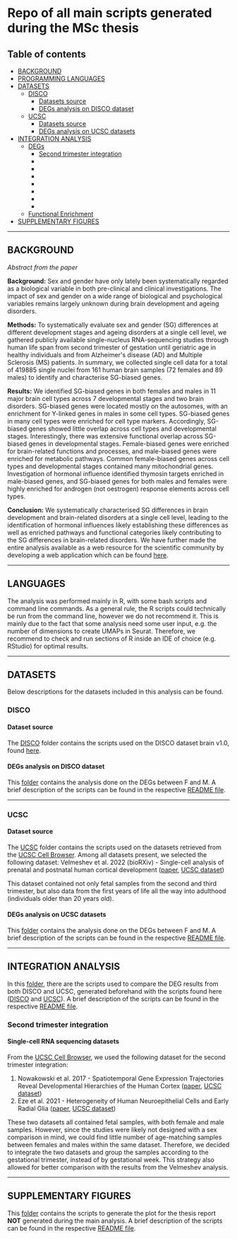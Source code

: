 # Repo of all main scripts generated during the MSc thesis

## Table of contents
* [BACKGROUND](#background)
* [PROGRAMMING LANGUAGES](#programming-languages)
* [DATASETS](#datasets)
  * [DISCO](#disco)
    * [Datasets source](#datasets-source)
    * [DEGs analysis on DISCO dataset](#degs-analysis-on-disco-dataset)
  * [UCSC](#ucsc)
    * [Datasets source](#datasets-source)
    * [DEGs analysis on UCSC datasets](#degs-analysis-on-ucsc-datasets)
* [INTEGRATION ANALYSIS](#integration-analysis) 
  * [DEGs](#degs)
    * [Second trimester integration](#second-trimester-integration)
    * []()
    * []()
    * []()
    * []()
    * []()
    * []()
    * []()
  * [Functional Enrichment](#functional-enrichment)
* [SUPPLEMENTARY FIGURES](#supplementary-figures)

----------------------------------------------------------------------------------------------------------

## BACKGROUND

*Abstract from the paper*

**Background:** Sex and gender have only lately been systematically regarded as a biological variable in both pre-clinical and clinical investigations. The impact of sex and gender on a wide range of biological and psychological variables remains largely unknown during brain development and ageing disorders.

**Methods:** To systematically evaluate sex and gender (SG) differences at different development stages and ageing disorders at a single cell level, we gathered publicly available single-nucleus RNA-sequencing studies through human life span from second trimester of gestation until geriatric age in healthy individuals and from Alzheimer's disease (AD) and Multiple Sclerosis (MS) patients. In summary, we collected single cell data for a total of 419885 single nuclei from 161 human brain samples (72 females and 89 males) to identify and characterise SG-biased genes.

**Results:** We identified SG-biased genes in both females and males in 11 major brain cell types across 7 developmental stages and two brain disorders. SG-biased genes were located mostly on the autosomes, with an enrichment for Y-linked genes in males in some cell types. SG-biased genes in many cell types were enriched for cell type markers. Accordingly, SG-biased genes showed little overlap across cell types and developmental stages. Interestingly, there was extensive functional overlap across SG-biased genes in developmental stages. Female-biased genes were enriched for brain-related functions and processes, and male-biased genes were enriched for metabolic pathways. Common female-biased genes across cell types and developmental stages contained many mitochondrial genes. Investigation of hormonal influence identified thymosin targets enriched in male-biased genes, and SG-biased genes for both males and females were highly enriched for androgen (not oestrogen) response elements across cell types.

**Conclusion:** We systematically characterised SG differences in brain development and brain-related disorders at a single cell level, leading to the identification of hormonal influences likely establishing these differences as well as enriched pathways and functional categories likely contributing to the SG differences in brain-related disorders. We have further made the entire analysis available as a web resource for the scientific community by developing a web application which can be found [here](https://www.immunesinglecell.org/atlasList).


----------------------------------------------------------------------------------------------------------

## LANGUAGES

The analysis was performed mainly in R, with some bash scripts and command line commands. As a general rule, the R scripts could technically be run from the command line, however we do not recommend it. This is mainly due to the fact that some analysis need some user input, e.g. the number of dimensions to create UMAPs in Seurat. Therefore, we recommend to check and run sections of R inside an IDE of choice (e.g. RStudio) for optimal results. 
   
----------------------------------------------------------------------------------------------------------

## DATASETS

Below descriptions for the datasets included in this analysis can be found. 

### DISCO

#### Dataset source

The [DISCO](DISCO/) folder contains the scripts used on the DISCO dataset brain v1.0, found [here](https://www.immunesinglecell.org/atlasList). 

#### DEGs analysis on DISCO dataset

This [folder](DISCO/DEGs) contains the analysis done on the DEGs between F and M. A brief description of the scripts can be found in the respective [README file](DISCO/README.md). 

----------------------------------------------------------------------------------------------------------

### UCSC

#### Dataset source

The [UCSC](UCSC/) folder contains the scripts used on the datasets retrieved from the [UCSC Cell Browser](https://cells-test.gi.ucsc.edu). Among all datasets present, we selected the following dataset: Velmeshev et al. 2022 (bioRXiv) - Single-cell analysis of prenatal and postnatal human cortical development ([paper](https://www.biorxiv.org/content/10.1101/2022.10.24.513555v1.full.pdf), [UCSC dataset](https://cells-test.gi.ucsc.edu/?ds=cortical-dev+all))

This dataset contained not only fetal samples from the second and third trimester, but also data from the first years of life all the way into adulthood (individuals older than 20 years old). 

#### DEGs analysis on UCSC datasets

This [folder](UCSC/DEGs) contains the analysis done on the DEGs between F and M. A brief description of the scripts can be found in the respective [README file](UCSC/README.md). 

----------------------------------------------------------------------------------------------------------

## INTEGRATION ANALYSIS

In this [folder](Integration/DEGs), there are the scripts used to compare the DEG results from both DISCO and UCSC, generated beforehand with the scripts found here ([DISCO](DISCO/DEGs) and [UCSC](UCSC/DEGs)). A brief description of the scripts can be found in the respective [README file](Integration/README.md). 


### Second trimester integration

#### Single-cell RNA sequencing datasets

From the [UCSC Cell Browser](https://cells-test.gi.ucsc.edu), we used the following dataset for the second trimester integration:
1. Nowakowski et al. 2017 - Spatiotemporal Gene Expression Trajectories Reveal Developmental Hierarchies of the Human Cortex ([paper](https://www.science.org/doi/epdf/10.1126/science.aap8809), [UCSC dataset](https://cells-test.gi.ucsc.edu/?ds=cortex-dev))
2. Eze et al. 2021 - Heterogeneity of Human Neuroepithelial Cells and Early Radial Glia ([paper](https://www.nature.com/articles/s41593-020-00794-1), [UCSC dataset](https://cells-test.gi.ucsc.edu/?ds=early-brain))

These two datasets all contained fetal samples, with both female and male samples. However, since the studies were likely not designed with a sex comparison in mind, we could find little number of age-matching samples between females and males within the same dataset. Therefore, we decided to integrate the two datasets and group the samples according to the gestational trimester, instead of by gestational week. This strategy also allowed for better comparison with the results from the Velmeshev analysis. 


----------------------------------------------------------------------------------------------------------

## SUPPLEMENTARY FIGURES

This [folder](Suppl_files) contains the scripts to generate the plot for the thesis report **NOT** generated during the main analysis. A brief description of the scripts can be found in the respective [README file](Suppl_files/README.md). 
